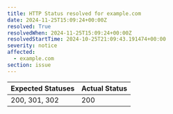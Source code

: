 ```yaml
---
title: HTTP Status resolved for example.com
date: 2024-11-25T15:09:24+00:00Z
resolved: True
resolvedWhen: 2024-11-25T15:09:24+00:00Z
resolvedStartTime: 2024-10-25T21:09:43.191474+00:00
severity: notice
affected:
  - example.com
section: issue
---
```


| Expected Statuses | Actual Status  |
|-------------------|----------------|
| 200, 301, 302 | 200 |
